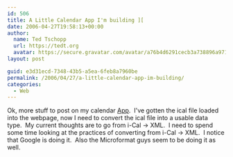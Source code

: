 ```yaml
---
id: 506
title: A Little Calendar App I'm building ][
date: 2006-04-27T19:58:13+00:00
author:
  name: Ted Tschopp
  url: https://tedt.org
  avatar: https://secure.gravatar.com/avatar/a76b4d6291cecb3a738896a971bfb903?s=512&d=mp&r=g
layout: post

guid: e3d31ecd-7348-43b5-a5ea-6feb8a7960be
permalink: /2006/04/27/a-little-calendar-app-im-building/
categories:
  - Web
---
```

Ok, more stuff to post on my calendar [App](https://tedt.org/2006/04/07/a_little_calend/).&#160; I've gotten the ical file loaded into the webpage, now I need to convert the ical file into a usable data type.&#160; My current thoughts are to go from i-Cal -> XML.&#160; I need to spend some time looking at the practices of converting from i-Cal -> XML.&#160; I notice that Google is doing it.&#160; Also the Microformat guys seem to be doing it as well.
